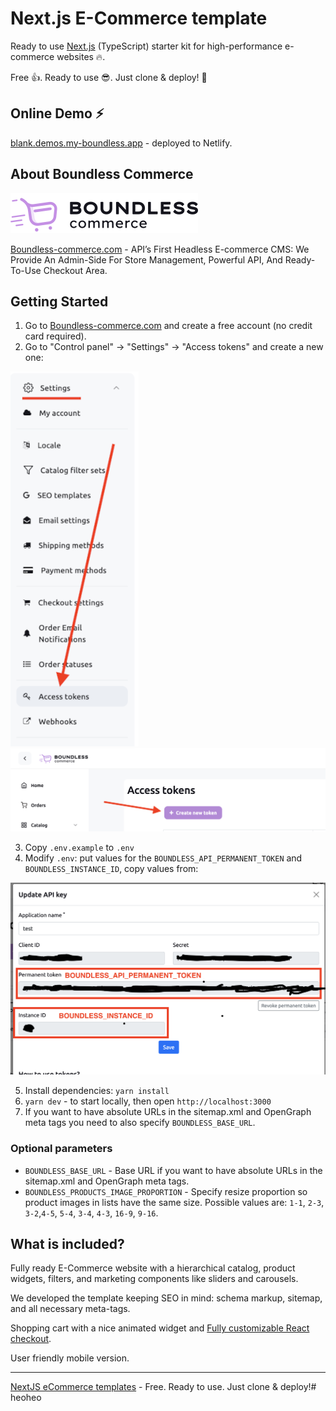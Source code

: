 # Next.js E-Commerce template

Ready to use [Next.js](https://nextjs.org) (TypeScript) starter kit for high-performance 
e-commerce websites 🔥.

Free 👍. Ready to use 😎. Just clone & deploy! 🤘

## Online Demo ⚡️

[blank.demos.my-boundless.app](https://blank.demos.my-boundless.app/) - deployed to Netlify.

## About Boundless Commerce

![Boundless-commerce.com](assets/logo.svg)

[Boundless-commerce.com](https://boundless-commerce.com/) - API’s First Headless E-commerce CMS: We Provide An 
Admin-Side For Store Management, Powerful API, And Ready-To-Use Checkout Area.

## Getting Started

1. Go to [Boundless-commerce.com](https://boundless-commerce.com/) and create a free account (no credit card required).
2. Go to "Control panel" -> "Settings" -> "Access tokens" and create a new one: 

![](assets/settings-menu.png)
![](assets/create-access-token-btn.png)

3. Copy `.env.example` to `.env`
4. Modify `.env`: put values for the `BOUNDLESS_API_PERMANENT_TOKEN` and `BOUNDLESS_INSTANCE_ID`, copy values from:

![](assets/copy-credentials.png)

5. Install dependencies: `yarn install`
6. `yarn dev` - to start locally, then open `http://localhost:3000`
7. If you want to have absolute URLs in the sitemap.xml and OpenGraph meta tags 
you need to also specify `BOUNDLESS_BASE_URL`.

### Optional parameters

- `BOUNDLESS_BASE_URL` - Base URL if you want to have absolute 
URLs in the sitemap.xml and OpenGraph meta tags.
- `BOUNDLESS_PRODUCTS_IMAGE_PROPORTION` - Specify resize proportion so product images in lists have 
the same size. Possible values are: `1-1`, `2-3`, `3-2`,`4-5`, `5-4`, `3-4`, `4-3`, `16-9`, `9-16`.

## What is included?

Fully ready E-Commerce website with a hierarchical catalog, product widgets, 
filters, and marketing components like sliders and carousels.

We developed the template keeping SEO in mind: schema markup, sitemap, and 
all necessary meta-tags.

Shopping cart with a nice animated widget and [Fully customizable React checkout](https://github.com/kirill-zhirnov/boundless-checkout-react).

User friendly mobile version.

---

[NextJS eCommerce templates](https://boundless-commerce.com/templates) - Free. Ready to use. Just clone & deploy!#   h e o h e o 
 
 